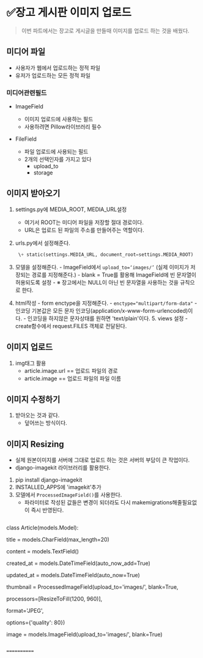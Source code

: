 # ✅장고 게시판 이미지 업로드
> 이번 파트에서는 장고로 게시글을 만들때 이미지를 업로드 하는 것을 배웠다.

## 미디어 파일
   - 사용자가 웹에서 업로드하는 정적 파일
   - 유저가 업로드하는 모든 정적 파일

###  미디어관련필드
   - ImageField
       - 이미지 업로드에 사용하는 필드
       - 사용하려면 Pillow라이브러리 필수

   - FileField
       - 파일 업로드에 사용되는 필드
       - 2개의 선택인자를 가지고 있다
           - upload_to
           - storage
           
           
## 이미지 받아오기

   1. settings.py에 MEDIA_ROOT, MEDIA_URL설정
       - 여기서 ROOT는 미디어 파일을 저장할 절대 경로이다.
       - URL은 업로드 된 파일의 주소를 만들어주는 역할이다.
   2. urls.py에서 설정해준다.
       ```python
        \+ static(settings.MEDIA_URL, document_root=settings.MEDIA_ROOT)
      ```
  3. 모델을 설정해준다.
          - ImageField에서 `upload_to=‘images/’` (실제 이미지가 저장되는 경로를 지정해준다.)
          - blank = True를 활용해  ImageField에 빈 문자열이 허용되도록 설정
          - ※ 장고에서는 NULL이 아닌 빈 문자열을 사용하는 것을 규칙으로 한다.

   4. html작성 
           - form enctype을 지정해준다.
           -  `enctype="multipart/form-data"`
           -   인코딩 기본값은 모든 문자 인코딩(application/x-www-form-urlencoded)이다.
           -   인코딩을 하지않은 문자상태를 원하면 'text/plain'이다.
    5. views 설정
           - create함수에서 request.FILES 객체로 전달된다.
     
## 이미지 업로드

   1. img태그 활용
         - article.image.url == 업로드 파일의 경로
         - article.image == 업로드 파일의 파일 이름
   
## 이미지 수정하기

   1. 받아오는 것과 같다.
       - 덮어쓰는 방식이다.



## 이미지 Resizing

- 실제 원본이미지를 서버에 그대로 업로드 하는 것은 서버의 부담이 큰 작업이다.
- django-imagekit 라이브러리를 활용한다.

1. pip install django-imagekit
2. INSTALLED_APPS에 'imagekit'추가
3. 모델에서 `ProcessedImageField()`를 사용한다.
    - 파라미터로 작성된 값들은 변경이 되더라도 다시 makemigrations해줄필요없이 즉시 반영된다.
   ```python
class   Article(models.Model):

  title = models.CharField(max_length=20)

  content = models.TextField()

  created_at = models.DateTimeField(auto\_now\_add=True)

  updated_at = models.DateTimeField(auto_now=True)

  thumbnail = ProcessedImageField(upload_to='images/', blank=True,

  processors=\[ResizeToFill(1200, 960)\],

  format='JPEG',

  options={'quality': 80})

  image = models.ImageField(upload_to='images/', blank=True)
```
    
==========